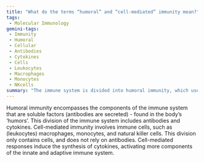 ```yaml
---
title: "What do the terms “humoral” and “cell-mediated” immunity mean?"
tags:
 - Molecular Immunology
gemini-tags:
 - Immunity
 - Humoral
 - Cellular
 - Antibodies
 - Cytokines
 - Cells
 - Leukocytes
 - Macrophages
 - Monocytes
 - NKcells
summary: "The immune system is divided into humoral immunity, which uses soluble factors like antibodies and cytokines, and cell-mediated immunity, which utilizes immune cells like macrophages to activate other immune components."
---
```

Humoral immunity encompasses the components of the immune system that are soluble factors (antibodies are secreted) - found in the body’s ‘humors’. This division of the immune system includes antibodies and cytokines. 
Cell-mediated immunity involves immune cells, such as (leukocytes) macrophages, monocytes, and natural killer cells. This division only contains cells, and does not rely on antibodies. Cell-mediated responses induce the synthesis of cytokines, activating more components of the innate and adaptive immune system.